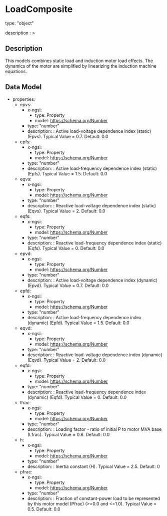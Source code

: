 # LoadComposite
type: "object"
description : >
## Description
This models combines static load and induction motor load effects. The dynamics of the motor are simplified by linearizing the induction machine equations.

## Data Model
  - properties:
    - epvs:
      - x-ngsi:
        - type: Property
        - model: https://schema.org/Number
      - type: "number"
      - description: : Active load-voltage dependence index (static) (Epvs).  Typical Value = 0.7. Default: 0.0
    - epfs:
      - x-ngsi:
        - type: Property
        - model: https://schema.org/Number
      - type: "number"
      - description: : Active load-frequency dependence index (static) (Epfs).  Typical Value = 1.5. Default: 0.0
    - eqvs:
      - x-ngsi:
        - type: Property
        - model: https://schema.org/Number
      - type: "number"
      - description: : Reactive load-voltage dependence index (static) (Eqvs).  Typical Value = 2. Default: 0.0
    - eqfs:
      - x-ngsi:
        - type: Property
        - model: https://schema.org/Number
      - type: "number"
      - description: : Reactive load-frequency dependence index (static) (Eqfs).  Typical Value = 0. Default: 0.0
    - epvd:
      - x-ngsi:
        - type: Property
        - model: https://schema.org/Number
      - type: "number"
      - description: : Active load-voltage dependence index (dynamic) (Epvd).  Typical Value = 0.7. Default: 0.0
    - epfd:
      - x-ngsi:
        - type: Property
        - model: https://schema.org/Number
      - type: "number"
      - description: : Active load-frequency dependence index (dynamic) (Epfd).  Typical Value = 1.5. Default: 0.0
    - eqvd:
      - x-ngsi:
        - type: Property
        - model: https://schema.org/Number
      - type: "number"
      - description: : Reactive load-voltage dependence index (dynamic) (Eqvd).  Typical Value = 2. Default: 0.0
    - eqfd:
      - x-ngsi:
        - type: Property
        - model: https://schema.org/Number
      - type: "number"
      - description: : Reactive load-frequency dependence index (dynamic) (Eqfd).  Typical Value = 0. Default: 0.0
    - lfrac:
      - x-ngsi:
        - type: Property
        - model: https://schema.org/Number
      - type: "number"
      - description: : Loading factor - ratio of initial P to motor MVA base (Lfrac).  Typical Value = 0.8. Default: 0.0
    - h:
      - x-ngsi:
        - type: Property
        - model: https://schema.org/Number
      - type: "number"
      - description: : Inertia constant (H).  Typical Value = 2.5. Default: 0
    - pfrac:
      - x-ngsi:
        - type: Property
        - model: https://schema.org/Number
      - type: "number"
      - description: : Fraction of constant-power load to be represented by this motor model (Pfrac) (>=0.0 and <=1.0).  Typical Value = 0.5. Default: 0.0
